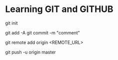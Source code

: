 # Learning GIT and GITHUB

git init

git add -A
git commit -m "comment"

git remote add origin  <REMOTE_URL> 

git push -u origin  master
